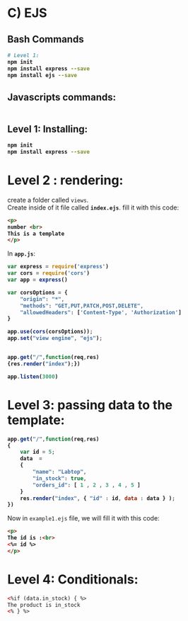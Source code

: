 # C) EJS



## Bash Commands
<b>

```bash
# Level 1:
npm init
npm install express --save
npm install ejs --save
```
</b>



## Javascripts commands:

<b>

```javascript


```

</b>






## Level 1: Installing:

<b>

```bash
npm init
npm install express --save
```
</b>






# Level 2 : rendering:

create a folder called `views`.  
Create inside of it  file called **`index.ejs`**.
fill it with this code:

<b>

```html
<p>
number <br>
This is a template
</p>
```

</b>

In **`app.js`**:

<b>

```javascript
var express = require('express')
var cors = require('cors')
var app = express()

var corsOptions = {
    "origin": "*",
    "methods": "GET,PUT,PATCH,POST,DELETE",
    "allowedHeaders": ['Content-Type', 'Authorization']
}

app.use(cors(corsOptions));
app.set("view engine", "ejs");


app.get("/",function(req,res)
{res.render("index");})

app.listen(3000)
```

</b>


















# Level 3: passing data to the template:

<b>

```javascript
app.get("/",function(req,res)
{
	var id = 5;
	data  = 
	{
		"name": "Labtop",
		"in_stock": true,
		"orders_id": [ 1 , 2 , 3 , 4 , 5 ]
	}
	res.render("index", { "id" : id, data : data } );
})
```

</b>

Now in `example1.ejs` file, we will fill it with this code:

<b>

```html
<p>
The id is :<br>
<%= id %>
</p>
```

</b>















# Level 4: Conditionals:



```html
<%if (data.in_stock) { %>
The product is in_stock
<% } %>
```




















